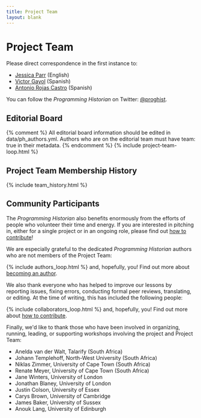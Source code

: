 ```yaml
---
title: Project Team
layout: blank
---
```


# Project Team
Please direct correspondence in the first instance to:

* <a href="mailto:jparr1129@gmail.com">Jessica Parr</a> (English)
* <a href="mailto:vgayol@colmich.edu.mx">Victor Gayol</a> (Spanish)
* <a href="mailto:rojas.castro.antonio@gmail.com">Antonio Rojas Castro</a> (Spanish)

You can follow the _Programming Historian_ on Twitter: [@proghist](http://twitter.com/proghist).

## Editorial Board

{% comment %}
All editorial board information should be edited in data/ph_authors.yml. Authors who are on the editorial team must have team: true in their metadata.
{% endcomment %}
{% include project-team-loop.html %}

## Project Team Membership History

{% include team_history.html %}

## Community Participants

The _Programming Historian_ also benefits enormously from the efforts of
people who volunteer their time and energy. If you are interested in
pitching in, either for a single project or in an ongoing role, please
find out [how to contribute](/contribute)!

We are especially grateful to the dedicated _Programming Historian_ authors who are not members of the Project Team:

{% include authors_loop.html %} and, hopefully, you! Find out more about [becoming an author](/contribute).

We also thank everyone who has helped to improve our lessons by reporting
issues, fixing errors, conducting formal peer reviews, translating, or editing.
At the time of writing, this has included the following people:

{% include collaborators_loop.html %} and, hopefully, you! Find out more about [how to
contribute](/contribute).

Finally, we'd like to thank those who have been involved in organizing, running, leading, or supporting workshops involving the project and Project Team:

* Anelda van der Walt, Talarify (South Africa)
* Johann Templehoff, North-West University (South Africa)
* Niklas Zimmer, University of Cape Town (South Africa)
* Renate Meyer, University of Cape Town (South Africa)
* Jane Winters, University of London
* Jonathan Blaney, University of London
* Justin Colson, University of Essex
* Carys Brown, University of Cambridge
* James Baker, University of Sussex
* Anouk Lang, University of Edinburgh
